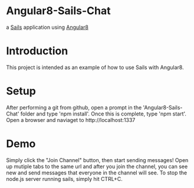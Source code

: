 # Angular8-Sails-Chat

a [Sails](http://sailsjs.org) application using [Angular8](https://angular.io/)

# Introduction
This project is intended as an example of how to use Sails with Angular8.

# Setup
After performing a git from github, open a prompt in the 'Angular8-Sails-Chat' folder and type 'npm install'.
Once this is complete, type 'npm start'.
Open a browser and naviaget to http://localhost:1337

# Demo
Simply click the "Join Channel" button, then start sending messages! Open up mutiple tabs to the same url
and after you join the channel, you can see new and send messages that everyone in the channel will see.
To stop the node.js server running sails, simply hit CTRL+C.
